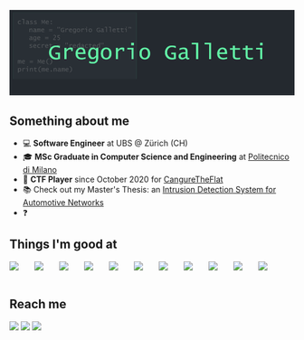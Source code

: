 ![banner](./banner.png)

## Something about me
- 💻 **Software Engineer** at UBS @ Zürich (CH)
- 🎓 **MSc Graduate in Computer Science and Engineering** at [Politecnico di Milano][polimi]
- 🚩 **CTF Player** since October 2020 for [CangureTheFlat][cangure]
- 📚 Check out my Master's Thesis: an [Intrusion Detection System for Automotive Networks][thesis]
- ❓ 

## Things I'm good at
<img align="left" width="44px" src="https://cdn.jsdelivr.net/gh/devicons/devicon/icons/android/android-original-wordmark.svg" />
<img align="left" width="44px" src="https://cdn.jsdelivr.net/gh/devicons/devicon/icons/arduino/arduino-original-wordmark.svg" />
<img align="left" width="44px" src="https://cdn.jsdelivr.net/gh/devicons/devicon/icons/bootstrap/bootstrap-plain-wordmark.svg" />
<img align="left" width="44px" src="https://cdn.jsdelivr.net/gh/devicons/devicon/icons/c/c-original.svg" />
<img align="left" width="44px" src="https://cdn.jsdelivr.net/gh/devicons/devicon/icons/html5/html5-original-wordmark.svg" />
<img align="left" width="44px" src="https://cdn.jsdelivr.net/gh/devicons/devicon/icons/java/java-original-wordmark.svg" />
<img align="left" width="44px" src="https://cdn.jsdelivr.net/gh/devicons/devicon/icons/javascript/javascript-original.svg" />
<img align="left" width="44px" src="https://cdn.jsdelivr.net/gh/devicons/devicon/icons/jquery/jquery-original-wordmark.svg" />
<img align="left" width="44px" src="https://cdn.jsdelivr.net/gh/devicons/devicon/icons/linux/linux-original.svg" />
<img align="left" width="44px" src="https://cdn.jsdelivr.net/gh/devicons/devicon/icons/php/php-original.svg" />
<img align="left" width="44px" src="https://cdn.jsdelivr.net/gh/devicons/devicon/icons/python/python-original-wordmark.svg" />
<br/><br/>

## Reach me
[<img width="34px" src="https://img.icons8.com/color/48/000000/linkedin.png"/>][linkedin]
[<img width="34px" src="https://img.icons8.com/color/48/000000/instagram-new--v1.png"/>][instagram]
[<img width="34px" src="https://img.icons8.com/external-tal-revivo-shadow-tal-revivo/24/000000/external-level-up-your-coding-skills-and-quickly-land-a-job-logo-shadow-tal-revivo.png"/>][leetcode]

[instagram]: https://www.instagram.com/gregoriogalletti/
[linkedin]: https://www.linkedin.com/in/gregoriogalletti/
[polimi]: https://www.polimi.it/it/
[cangure]: https://github.com/gregalletti/CTF_writeups#readme
[leetcode]: https://leetcode.com/gregalletti/
[thesis]: https://www.politesi.polimi.it/handle/10589/195381
